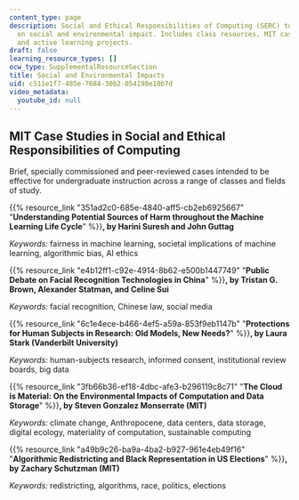 ```yaml
---
content_type: page
description: Social and Ethical Responsibilities of Computing (SERC) topics focusing
  on social and environmental impact. Includes class resources, MIT case studies,
  and active learning projects.
draft: false
learning_resource_types: []
ocw_type: SupplementalResourceSection
title: Social and Environmental Impacts
uid: c511e1f7-485e-7684-30b2-054190e10b7d
video_metadata:
  youtube_id: null
---
```

## MIT Case Studies in Social and Ethical Responsibilities of Computing

Brief, specially commissioned and peer-reviewed cases intended to be effective for undergraduate instruction across a range of classes and fields of study.

{{% resource_link "351ad2c0-685e-4840-aff5-cb2eb6925667" "**Understanding Potential Sources of Harm throughout the Machine Learning Life Cycle**" %}}**, by Harini Suresh and John Guttag**

_Keywords:_ fairness in machine learning, societal implications of machine learning, algorithmic bias, AI ethics

{{% resource_link "e4b12ff1-c92e-4914-8b62-e500b1447749" "**Public Debate on Facial Recognition Technologies in China**" %}}**, by Tristan G. Brown, Alexander Statman, and Celine Sui**

_Keywords:_ facial recognition, Chinese law, social media

{{% resource_link "6c1e4ece-b466-4ef5-a59a-853f9eb1147b" "**Protections for Human Subjects in Research: Old Models, New Needs?**" %}}**, by Laura Stark (Vanderbilt University)**

_Keywords:_ human-subjects research, informed consent, institutional review boards, big data

{{% resource_link "3fb66b36-ef18-4dbc-afe3-b296119c8c71" "**The Cloud is Material: On the Environmental Impacts of Computation and Data Storage**" %}}**, by Steven Gonzalez Monserrate (MIT)**

_Keywords:_ climate change, Anthropocene, data centers, data storage, digital ecology, materiality of computation, sustainable computing

{{% resource_link "a49b9c26-ba9a-4ba2-b927-961e4eb49f16" "**Algorithmic Redistricting and Black Representation in US Elections**" %}}**, by Zachary Schutzman (MIT)**

_Keywords:_ redistricting, algorithms, race, politics, elections